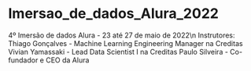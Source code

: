 # Imersao_de_dados_Alura_2022
4º Imersão de dados Alura - 23 até 27 de maio de 2022\n
Instrutores:
Thiago Gonçalves - Machine Learning Engineering Manager na Creditas
Vivian Yamassaki - Lead Data Scientist I na Creditas
Paulo Silveira - Co-fundador e CEO da Alura
